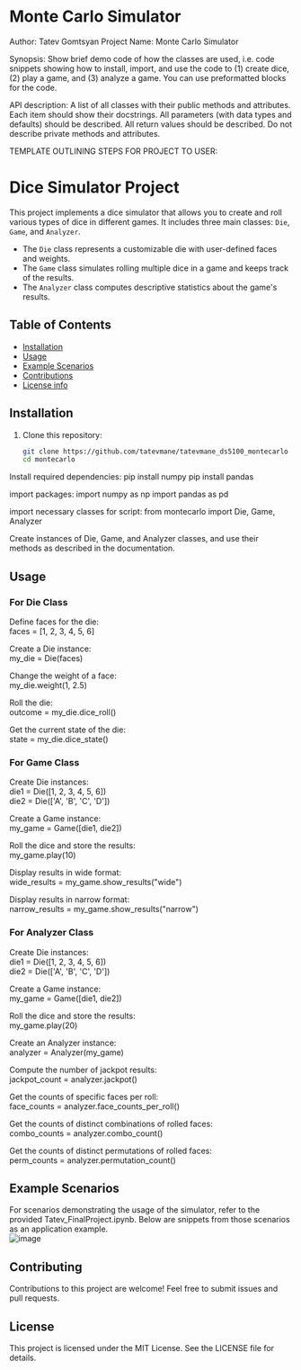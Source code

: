 # Monte Carlo Simulator 

Author: Tatev Gomtsyan
Project Name: Monte Carlo Simulator

Synopsis: Show brief demo code of how the classes are used, i.e. code snippets showing how to install, import, and use the code to (1) create dice, (2) play a game, and (3) analyze a game. You can use preformatted blocks for the code.

API description: A list of all classes with their public methods and attributes. Each item should show their docstrings. All parameters (with data types and defaults) should be described. All return values should be described. Do not describe private methods and attributes.


TEMPLATE OUTLINING STEPS FOR PROJECT TO USER:
# Dice Simulator Project

This project implements a dice simulator that allows you to create and roll various types of dice in different games. It includes three main classes: `Die`, `Game`, and `Analyzer`.

- The `Die` class represents a customizable die with user-defined faces and weights.
- The `Game` class simulates rolling multiple dice in a game and keeps track of the results.
- The `Analyzer` class computes descriptive statistics about the game's results.

## Table of Contents

- [Installation](#installation)
- [Usage](#usage)
- [Example Scenarios](#scenarios)
- [Contributions](#contributing)
- [License info](#license)

## Installation

1. Clone this repository:

   ```bash
   git clone https://github.com/tatevmane/tatevmane_ds5100_montecarlo
   cd montecarlo

Install required dependencies:
pip install numpy 
pip install pandas

import packages:
import numpy as np
import pandas as pd

import necessary classes for script:
from montecarlo import Die, Game, Analyzer

Create instances of Die, Game, and Analyzer classes, and use their methods as described in the documentation.

## Usage

### For Die Class

Define faces for the die: <br>
faces = [1, 2, 3, 4, 5, 6]

Create a Die instance: <br>
my_die = Die(faces)

Change the weight of a face: <br>
my_die.weight(1, 2.5)

Roll the die: <br>
outcome = my_die.dice_roll()

Get the current state of the die: <br>
state = my_die.dice_state()

### For Game Class

Create Die instances: <br>
die1 = Die([1, 2, 3, 4, 5, 6]) <br>
die2 = Die(['A', 'B', 'C', 'D'])

Create a Game instance: <br>
my_game = Game([die1, die2]) 

Roll the dice and store the results: <br>
my_game.play(10)

Display results in wide format: <br>
wide_results = my_game.show_results("wide")

Display results in narrow format: <br>
narrow_results = my_game.show_results("narrow")

### For Analyzer Class

Create Die instances: <br>
die1 = Die([1, 2, 3, 4, 5, 6]) <br>
die2 = Die(['A', 'B', 'C', 'D'])

Create a Game instance: <br>
my_game = Game([die1, die2])

Roll the dice and store the results: <br>
my_game.play(20)

Create an Analyzer instance: <br>
analyzer = Analyzer(my_game)

Compute the number of jackpot results: <br>
jackpot_count = analyzer.jackpot()

Get the counts of specific faces per roll: <br>
face_counts = analyzer.face_counts_per_roll()

Get the counts of distinct combinations of rolled faces: <br>
combo_counts = analyzer.combo_count()

Get the counts of distinct permutations of rolled faces: <br>
perm_counts = analyzer.permutation_count()

## Example Scenarios
For scenarios demonstrating the usage of the simulator, refer to the provided Tatev_FinalProject.ipynb. Below are snippets from those scenarios as an application example. <br>
![image](https://github.com/tatevmane/tatevmane_ds5100_montecarlo/assets/90347726/a0ab3529-552f-4546-80ba-93ebb4a600e6) 

## Contributing
Contributions to this project are welcome! Feel free to submit issues and pull requests.

## License
This project is licensed under the MIT License. See the LICENSE file for details.

